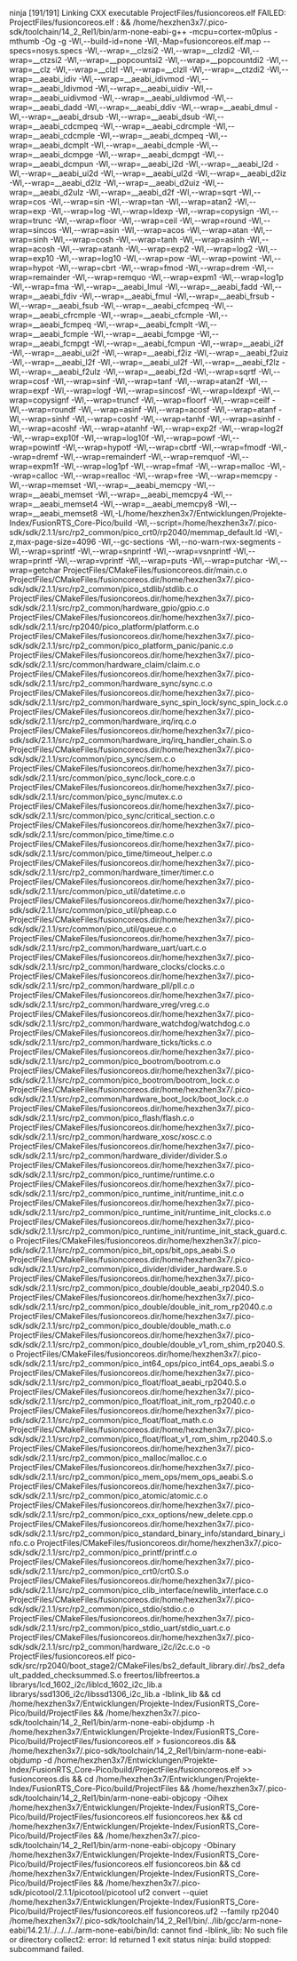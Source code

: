  ninja
[191/191] Linking CXX executable ProjectFiles/fusioncoreos.elf
FAILED: ProjectFiles/fusioncoreos.elf 
: && /home/hexzhen3x7/.pico-sdk/toolchain/14_2_Rel1/bin/arm-none-eabi-g++ -mcpu=cortex-m0plus -mthumb -Og -g -Wl,--build-id=none -Wl,-Map=fusioncoreos.elf.map --specs=nosys.specs -Wl,--wrap=__clzsi2 -Wl,--wrap=__clzdi2 -Wl,--wrap=__ctzsi2 -Wl,--wrap=__popcountsi2 -Wl,--wrap=__popcountdi2 -Wl,--wrap=__clz -Wl,--wrap=__clzl -Wl,--wrap=__clzll -Wl,--wrap=__ctzdi2 -Wl,--wrap=__aeabi_idiv -Wl,--wrap=__aeabi_idivmod -Wl,--wrap=__aeabi_ldivmod -Wl,--wrap=__aeabi_uidiv -Wl,--wrap=__aeabi_uidivmod -Wl,--wrap=__aeabi_uldivmod -Wl,--wrap=__aeabi_dadd -Wl,--wrap=__aeabi_ddiv -Wl,--wrap=__aeabi_dmul -Wl,--wrap=__aeabi_drsub -Wl,--wrap=__aeabi_dsub -Wl,--wrap=__aeabi_cdcmpeq -Wl,--wrap=__aeabi_cdrcmple -Wl,--wrap=__aeabi_cdcmple -Wl,--wrap=__aeabi_dcmpeq -Wl,--wrap=__aeabi_dcmplt -Wl,--wrap=__aeabi_dcmple -Wl,--wrap=__aeabi_dcmpge -Wl,--wrap=__aeabi_dcmpgt -Wl,--wrap=__aeabi_dcmpun -Wl,--wrap=__aeabi_i2d -Wl,--wrap=__aeabi_l2d -Wl,--wrap=__aeabi_ui2d -Wl,--wrap=__aeabi_ul2d -Wl,--wrap=__aeabi_d2iz -Wl,--wrap=__aeabi_d2lz -Wl,--wrap=__aeabi_d2uiz -Wl,--wrap=__aeabi_d2ulz -Wl,--wrap=__aeabi_d2f -Wl,--wrap=sqrt -Wl,--wrap=cos -Wl,--wrap=sin -Wl,--wrap=tan -Wl,--wrap=atan2 -Wl,--wrap=exp -Wl,--wrap=log -Wl,--wrap=ldexp -Wl,--wrap=copysign -Wl,--wrap=trunc -Wl,--wrap=floor -Wl,--wrap=ceil -Wl,--wrap=round -Wl,--wrap=sincos -Wl,--wrap=asin -Wl,--wrap=acos -Wl,--wrap=atan -Wl,--wrap=sinh -Wl,--wrap=cosh -Wl,--wrap=tanh -Wl,--wrap=asinh -Wl,--wrap=acosh -Wl,--wrap=atanh -Wl,--wrap=exp2 -Wl,--wrap=log2 -Wl,--wrap=exp10 -Wl,--wrap=log10 -Wl,--wrap=pow -Wl,--wrap=powint -Wl,--wrap=hypot -Wl,--wrap=cbrt -Wl,--wrap=fmod -Wl,--wrap=drem -Wl,--wrap=remainder -Wl,--wrap=remquo -Wl,--wrap=expm1 -Wl,--wrap=log1p -Wl,--wrap=fma -Wl,--wrap=__aeabi_lmul -Wl,--wrap=__aeabi_fadd -Wl,--wrap=__aeabi_fdiv -Wl,--wrap=__aeabi_fmul -Wl,--wrap=__aeabi_frsub -Wl,--wrap=__aeabi_fsub -Wl,--wrap=__aeabi_cfcmpeq -Wl,--wrap=__aeabi_cfrcmple -Wl,--wrap=__aeabi_cfcmple -Wl,--wrap=__aeabi_fcmpeq -Wl,--wrap=__aeabi_fcmplt -Wl,--wrap=__aeabi_fcmple -Wl,--wrap=__aeabi_fcmpge -Wl,--wrap=__aeabi_fcmpgt -Wl,--wrap=__aeabi_fcmpun -Wl,--wrap=__aeabi_i2f -Wl,--wrap=__aeabi_ui2f -Wl,--wrap=__aeabi_f2iz -Wl,--wrap=__aeabi_f2uiz -Wl,--wrap=__aeabi_l2f -Wl,--wrap=__aeabi_ul2f -Wl,--wrap=__aeabi_f2lz -Wl,--wrap=__aeabi_f2ulz -Wl,--wrap=__aeabi_f2d -Wl,--wrap=sqrtf -Wl,--wrap=cosf -Wl,--wrap=sinf -Wl,--wrap=tanf -Wl,--wrap=atan2f -Wl,--wrap=expf -Wl,--wrap=logf -Wl,--wrap=sincosf -Wl,--wrap=ldexpf -Wl,--wrap=copysignf -Wl,--wrap=truncf -Wl,--wrap=floorf -Wl,--wrap=ceilf -Wl,--wrap=roundf -Wl,--wrap=asinf -Wl,--wrap=acosf -Wl,--wrap=atanf -Wl,--wrap=sinhf -Wl,--wrap=coshf -Wl,--wrap=tanhf -Wl,--wrap=asinhf -Wl,--wrap=acoshf -Wl,--wrap=atanhf -Wl,--wrap=exp2f -Wl,--wrap=log2f -Wl,--wrap=exp10f -Wl,--wrap=log10f -Wl,--wrap=powf -Wl,--wrap=powintf -Wl,--wrap=hypotf -Wl,--wrap=cbrtf -Wl,--wrap=fmodf -Wl,--wrap=dremf -Wl,--wrap=remainderf -Wl,--wrap=remquof -Wl,--wrap=expm1f -Wl,--wrap=log1pf -Wl,--wrap=fmaf -Wl,--wrap=malloc -Wl,--wrap=calloc -Wl,--wrap=realloc -Wl,--wrap=free -Wl,--wrap=memcpy -Wl,--wrap=memset -Wl,--wrap=__aeabi_memcpy -Wl,--wrap=__aeabi_memset -Wl,--wrap=__aeabi_memcpy4 -Wl,--wrap=__aeabi_memset4 -Wl,--wrap=__aeabi_memcpy8 -Wl,--wrap=__aeabi_memset8 -Wl,-L/home/hexzhen3x7/Entwicklungen/Projekte-Index/FusionRTS_Core-Pico/build -Wl,--script=/home/hexzhen3x7/.pico-sdk/sdk/2.1.1/src/rp2_common/pico_crt0/rp2040/memmap_default.ld -Wl,-z,max-page-size=4096 -Wl,--gc-sections -Wl,--no-warn-rwx-segments -Wl,--wrap=sprintf -Wl,--wrap=snprintf -Wl,--wrap=vsnprintf -Wl,--wrap=printf -Wl,--wrap=vprintf -Wl,--wrap=puts -Wl,--wrap=putchar -Wl,--wrap=getchar ProjectFiles/CMakeFiles/fusioncoreos.dir/main.c.o ProjectFiles/CMakeFiles/fusioncoreos.dir/home/hexzhen3x7/.pico-sdk/sdk/2.1.1/src/rp2_common/pico_stdlib/stdlib.c.o ProjectFiles/CMakeFiles/fusioncoreos.dir/home/hexzhen3x7/.pico-sdk/sdk/2.1.1/src/rp2_common/hardware_gpio/gpio.c.o ProjectFiles/CMakeFiles/fusioncoreos.dir/home/hexzhen3x7/.pico-sdk/sdk/2.1.1/src/rp2040/pico_platform/platform.c.o ProjectFiles/CMakeFiles/fusioncoreos.dir/home/hexzhen3x7/.pico-sdk/sdk/2.1.1/src/rp2_common/pico_platform_panic/panic.c.o ProjectFiles/CMakeFiles/fusioncoreos.dir/home/hexzhen3x7/.pico-sdk/sdk/2.1.1/src/common/hardware_claim/claim.c.o ProjectFiles/CMakeFiles/fusioncoreos.dir/home/hexzhen3x7/.pico-sdk/sdk/2.1.1/src/rp2_common/hardware_sync/sync.c.o ProjectFiles/CMakeFiles/fusioncoreos.dir/home/hexzhen3x7/.pico-sdk/sdk/2.1.1/src/rp2_common/hardware_sync_spin_lock/sync_spin_lock.c.o ProjectFiles/CMakeFiles/fusioncoreos.dir/home/hexzhen3x7/.pico-sdk/sdk/2.1.1/src/rp2_common/hardware_irq/irq.c.o ProjectFiles/CMakeFiles/fusioncoreos.dir/home/hexzhen3x7/.pico-sdk/sdk/2.1.1/src/rp2_common/hardware_irq/irq_handler_chain.S.o ProjectFiles/CMakeFiles/fusioncoreos.dir/home/hexzhen3x7/.pico-sdk/sdk/2.1.1/src/common/pico_sync/sem.c.o ProjectFiles/CMakeFiles/fusioncoreos.dir/home/hexzhen3x7/.pico-sdk/sdk/2.1.1/src/common/pico_sync/lock_core.c.o ProjectFiles/CMakeFiles/fusioncoreos.dir/home/hexzhen3x7/.pico-sdk/sdk/2.1.1/src/common/pico_sync/mutex.c.o ProjectFiles/CMakeFiles/fusioncoreos.dir/home/hexzhen3x7/.pico-sdk/sdk/2.1.1/src/common/pico_sync/critical_section.c.o ProjectFiles/CMakeFiles/fusioncoreos.dir/home/hexzhen3x7/.pico-sdk/sdk/2.1.1/src/common/pico_time/time.c.o ProjectFiles/CMakeFiles/fusioncoreos.dir/home/hexzhen3x7/.pico-sdk/sdk/2.1.1/src/common/pico_time/timeout_helper.c.o ProjectFiles/CMakeFiles/fusioncoreos.dir/home/hexzhen3x7/.pico-sdk/sdk/2.1.1/src/rp2_common/hardware_timer/timer.c.o ProjectFiles/CMakeFiles/fusioncoreos.dir/home/hexzhen3x7/.pico-sdk/sdk/2.1.1/src/common/pico_util/datetime.c.o ProjectFiles/CMakeFiles/fusioncoreos.dir/home/hexzhen3x7/.pico-sdk/sdk/2.1.1/src/common/pico_util/pheap.c.o ProjectFiles/CMakeFiles/fusioncoreos.dir/home/hexzhen3x7/.pico-sdk/sdk/2.1.1/src/common/pico_util/queue.c.o ProjectFiles/CMakeFiles/fusioncoreos.dir/home/hexzhen3x7/.pico-sdk/sdk/2.1.1/src/rp2_common/hardware_uart/uart.c.o ProjectFiles/CMakeFiles/fusioncoreos.dir/home/hexzhen3x7/.pico-sdk/sdk/2.1.1/src/rp2_common/hardware_clocks/clocks.c.o ProjectFiles/CMakeFiles/fusioncoreos.dir/home/hexzhen3x7/.pico-sdk/sdk/2.1.1/src/rp2_common/hardware_pll/pll.c.o ProjectFiles/CMakeFiles/fusioncoreos.dir/home/hexzhen3x7/.pico-sdk/sdk/2.1.1/src/rp2_common/hardware_vreg/vreg.c.o ProjectFiles/CMakeFiles/fusioncoreos.dir/home/hexzhen3x7/.pico-sdk/sdk/2.1.1/src/rp2_common/hardware_watchdog/watchdog.c.o ProjectFiles/CMakeFiles/fusioncoreos.dir/home/hexzhen3x7/.pico-sdk/sdk/2.1.1/src/rp2_common/hardware_ticks/ticks.c.o ProjectFiles/CMakeFiles/fusioncoreos.dir/home/hexzhen3x7/.pico-sdk/sdk/2.1.1/src/rp2_common/pico_bootrom/bootrom.c.o ProjectFiles/CMakeFiles/fusioncoreos.dir/home/hexzhen3x7/.pico-sdk/sdk/2.1.1/src/rp2_common/pico_bootrom/bootrom_lock.c.o ProjectFiles/CMakeFiles/fusioncoreos.dir/home/hexzhen3x7/.pico-sdk/sdk/2.1.1/src/rp2_common/hardware_boot_lock/boot_lock.c.o ProjectFiles/CMakeFiles/fusioncoreos.dir/home/hexzhen3x7/.pico-sdk/sdk/2.1.1/src/rp2_common/pico_flash/flash.c.o ProjectFiles/CMakeFiles/fusioncoreos.dir/home/hexzhen3x7/.pico-sdk/sdk/2.1.1/src/rp2_common/hardware_xosc/xosc.c.o ProjectFiles/CMakeFiles/fusioncoreos.dir/home/hexzhen3x7/.pico-sdk/sdk/2.1.1/src/rp2_common/hardware_divider/divider.S.o ProjectFiles/CMakeFiles/fusioncoreos.dir/home/hexzhen3x7/.pico-sdk/sdk/2.1.1/src/rp2_common/pico_runtime/runtime.c.o ProjectFiles/CMakeFiles/fusioncoreos.dir/home/hexzhen3x7/.pico-sdk/sdk/2.1.1/src/rp2_common/pico_runtime_init/runtime_init.c.o ProjectFiles/CMakeFiles/fusioncoreos.dir/home/hexzhen3x7/.pico-sdk/sdk/2.1.1/src/rp2_common/pico_runtime_init/runtime_init_clocks.c.o ProjectFiles/CMakeFiles/fusioncoreos.dir/home/hexzhen3x7/.pico-sdk/sdk/2.1.1/src/rp2_common/pico_runtime_init/runtime_init_stack_guard.c.o ProjectFiles/CMakeFiles/fusioncoreos.dir/home/hexzhen3x7/.pico-sdk/sdk/2.1.1/src/rp2_common/pico_bit_ops/bit_ops_aeabi.S.o ProjectFiles/CMakeFiles/fusioncoreos.dir/home/hexzhen3x7/.pico-sdk/sdk/2.1.1/src/rp2_common/pico_divider/divider_hardware.S.o ProjectFiles/CMakeFiles/fusioncoreos.dir/home/hexzhen3x7/.pico-sdk/sdk/2.1.1/src/rp2_common/pico_double/double_aeabi_rp2040.S.o ProjectFiles/CMakeFiles/fusioncoreos.dir/home/hexzhen3x7/.pico-sdk/sdk/2.1.1/src/rp2_common/pico_double/double_init_rom_rp2040.c.o ProjectFiles/CMakeFiles/fusioncoreos.dir/home/hexzhen3x7/.pico-sdk/sdk/2.1.1/src/rp2_common/pico_double/double_math.c.o ProjectFiles/CMakeFiles/fusioncoreos.dir/home/hexzhen3x7/.pico-sdk/sdk/2.1.1/src/rp2_common/pico_double/double_v1_rom_shim_rp2040.S.o ProjectFiles/CMakeFiles/fusioncoreos.dir/home/hexzhen3x7/.pico-sdk/sdk/2.1.1/src/rp2_common/pico_int64_ops/pico_int64_ops_aeabi.S.o ProjectFiles/CMakeFiles/fusioncoreos.dir/home/hexzhen3x7/.pico-sdk/sdk/2.1.1/src/rp2_common/pico_float/float_aeabi_rp2040.S.o ProjectFiles/CMakeFiles/fusioncoreos.dir/home/hexzhen3x7/.pico-sdk/sdk/2.1.1/src/rp2_common/pico_float/float_init_rom_rp2040.c.o ProjectFiles/CMakeFiles/fusioncoreos.dir/home/hexzhen3x7/.pico-sdk/sdk/2.1.1/src/rp2_common/pico_float/float_math.c.o ProjectFiles/CMakeFiles/fusioncoreos.dir/home/hexzhen3x7/.pico-sdk/sdk/2.1.1/src/rp2_common/pico_float/float_v1_rom_shim_rp2040.S.o ProjectFiles/CMakeFiles/fusioncoreos.dir/home/hexzhen3x7/.pico-sdk/sdk/2.1.1/src/rp2_common/pico_malloc/malloc.c.o ProjectFiles/CMakeFiles/fusioncoreos.dir/home/hexzhen3x7/.pico-sdk/sdk/2.1.1/src/rp2_common/pico_mem_ops/mem_ops_aeabi.S.o ProjectFiles/CMakeFiles/fusioncoreos.dir/home/hexzhen3x7/.pico-sdk/sdk/2.1.1/src/rp2_common/pico_atomic/atomic.c.o ProjectFiles/CMakeFiles/fusioncoreos.dir/home/hexzhen3x7/.pico-sdk/sdk/2.1.1/src/rp2_common/pico_cxx_options/new_delete.cpp.o ProjectFiles/CMakeFiles/fusioncoreos.dir/home/hexzhen3x7/.pico-sdk/sdk/2.1.1/src/rp2_common/pico_standard_binary_info/standard_binary_info.c.o ProjectFiles/CMakeFiles/fusioncoreos.dir/home/hexzhen3x7/.pico-sdk/sdk/2.1.1/src/rp2_common/pico_printf/printf.c.o ProjectFiles/CMakeFiles/fusioncoreos.dir/home/hexzhen3x7/.pico-sdk/sdk/2.1.1/src/rp2_common/pico_crt0/crt0.S.o ProjectFiles/CMakeFiles/fusioncoreos.dir/home/hexzhen3x7/.pico-sdk/sdk/2.1.1/src/rp2_common/pico_clib_interface/newlib_interface.c.o ProjectFiles/CMakeFiles/fusioncoreos.dir/home/hexzhen3x7/.pico-sdk/sdk/2.1.1/src/rp2_common/pico_stdio/stdio.c.o ProjectFiles/CMakeFiles/fusioncoreos.dir/home/hexzhen3x7/.pico-sdk/sdk/2.1.1/src/rp2_common/pico_stdio_uart/stdio_uart.c.o ProjectFiles/CMakeFiles/fusioncoreos.dir/home/hexzhen3x7/.pico-sdk/sdk/2.1.1/src/rp2_common/hardware_i2c/i2c.c.o -o ProjectFiles/fusioncoreos.elf  pico-sdk/src/rp2040/boot_stage2/CMakeFiles/bs2_default_library.dir/./bs2_default_padded_checksummed.S.o  freertos/libfreertos.a  librarys/lcd_1602_i2c/liblcd_1602_i2c_lib.a  librarys/ssd1306_i2c/libssd1306_i2c_lib.a  -lblink_lib && cd /home/hexzhen3x7/Entwicklungen/Projekte-Index/FusionRTS_Core-Pico/build/ProjectFiles && /home/hexzhen3x7/.pico-sdk/toolchain/14_2_Rel1/bin/arm-none-eabi-objdump -h /home/hexzhen3x7/Entwicklungen/Projekte-Index/FusionRTS_Core-Pico/build/ProjectFiles/fusioncoreos.elf > fusioncoreos.dis && /home/hexzhen3x7/.pico-sdk/toolchain/14_2_Rel1/bin/arm-none-eabi-objdump -d /home/hexzhen3x7/Entwicklungen/Projekte-Index/FusionRTS_Core-Pico/build/ProjectFiles/fusioncoreos.elf >> fusioncoreos.dis && cd /home/hexzhen3x7/Entwicklungen/Projekte-Index/FusionRTS_Core-Pico/build/ProjectFiles && /home/hexzhen3x7/.pico-sdk/toolchain/14_2_Rel1/bin/arm-none-eabi-objcopy -Oihex /home/hexzhen3x7/Entwicklungen/Projekte-Index/FusionRTS_Core-Pico/build/ProjectFiles/fusioncoreos.elf fusioncoreos.hex && cd /home/hexzhen3x7/Entwicklungen/Projekte-Index/FusionRTS_Core-Pico/build/ProjectFiles && /home/hexzhen3x7/.pico-sdk/toolchain/14_2_Rel1/bin/arm-none-eabi-objcopy -Obinary /home/hexzhen3x7/Entwicklungen/Projekte-Index/FusionRTS_Core-Pico/build/ProjectFiles/fusioncoreos.elf fusioncoreos.bin && cd /home/hexzhen3x7/Entwicklungen/Projekte-Index/FusionRTS_Core-Pico/build/ProjectFiles && /home/hexzhen3x7/.pico-sdk/picotool/2.1.1/picotool/picotool uf2 convert --quiet /home/hexzhen3x7/Entwicklungen/Projekte-Index/FusionRTS_Core-Pico/build/ProjectFiles/fusioncoreos.elf fusioncoreos.uf2 --family rp2040
/home/hexzhen3x7/.pico-sdk/toolchain/14_2_Rel1/bin/../lib/gcc/arm-none-eabi/14.2.1/../../../../arm-none-eabi/bin/ld: cannot find -lblink_lib: No such file or directory
collect2: error: ld returned 1 exit status
ninja: build stopped: subcommand failed.